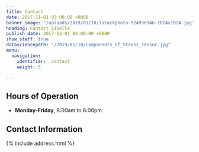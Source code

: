 ```yaml
---
title: Contact
date: 2017-11-01 03:00:00 +0000
banner_image: "/uploads/2019/01/10/istockphoto-924930946-1024x1024.jpg"
heading: Contact Giselle
publish_date: 2017-12-01 04:00:00 +0000
show_staff: true
datasciencepath: "/2019/01/10/Components_of_Stress_Tensor.jpg"
menu:
  navigation:
    identifier: _contact
    weight: 5

---
```

## Hours of Operation

* **Monday-Friday**, 8:00am to 6:00pm 

## Contact Information

{% include address.html %}